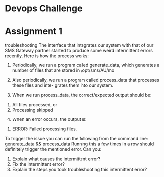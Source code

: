 # Devops Challenge

# Assignment 1

troubleshooting
The interface that integrates our system with that of our SMS Gateway partner started
to produce some weird intermittent errors recently.
Here is how the process works:
1) Periodically, we run a program called generate_data, which generates a number of files that
are stored in /opt/sms/AU/mo

2) Also periodically, we run a program called process_data that processes these files and inte-
grates them into our system.

3) When we run process_data, the correct/expected output should be:
1. All files processed, or
2. Processing skipped

4) When an error occurs, the output is:

1. ERROR: Failed processing files.

To trigger the issue you can run the following from the command line:
generate_data && process_data
Running this a few times in a row should definitely trigger the mentioned error.
Can you:
1) Explain what causes the intermittent error?
2) Fix the intermittent error?
3) Explain the steps you took troubleshooting this intermittent error?
